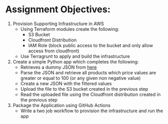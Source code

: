# Assignment Objectives:


1. Provision Supporting Infrastructure in AWS
    * Using Terraform modules create the following:
        * S3 Bucket
        * Cloudfront Distribution
        * IAM Role (block public access to the bucket and only allow access from cloudfront) 
    * Use Terragrunt to apply and build the infrastructure
2. Create a simple Python app which completes the following: 
    * Retrieves a dummy JSON from [here](https://dummyjson.com/products)
    * Parse the JSON and retrieve all products which price values are greater or equal to 100 (or any given non negative value)
    * Create a new JSON with the filtered values
    * Upload the file to the S3 bucket created in the previous step
    * Read the uploaded file using the Cloudfront distribution created in the previous step 
3. Package the Application using GitHub Actions
    * Write a two job workflow to provision the infrastructure and run the app
